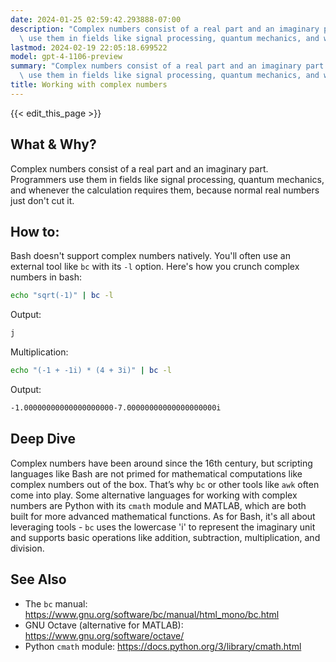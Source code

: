 ```yaml
---
date: 2024-01-25 02:59:42.293888-07:00
description: "Complex numbers consist of a real part and an imaginary part. Programmers\
  \ use them in fields like signal processing, quantum mechanics, and whenever the\u2026"
lastmod: 2024-02-19 22:05:18.699522
model: gpt-4-1106-preview
summary: "Complex numbers consist of a real part and an imaginary part. Programmers\
  \ use them in fields like signal processing, quantum mechanics, and whenever the\u2026"
title: Working with complex numbers
---
```


{{< edit_this_page >}}

## What & Why?
Complex numbers consist of a real part and an imaginary part. Programmers use them in fields like signal processing, quantum mechanics, and whenever the calculation requires them, because normal real numbers just don't cut it.

## How to:
Bash doesn't support complex numbers natively. You'll often use an external tool like `bc` with its `-l` option. Here's how you crunch complex numbers in bash:

```bash
echo "sqrt(-1)" | bc -l
```

Output:
```bash
j
```

Multiplication:

```bash
echo "(-1 + -1i) * (4 + 3i)" | bc -l
```

Output:
```bash
-1.00000000000000000000-7.00000000000000000000i
```

## Deep Dive
Complex numbers have been around since the 16th century, but scripting languages like Bash are not primed for mathematical computations like complex numbers out of the box. That’s why `bc` or other tools like `awk` often come into play. Some alternative languages for working with complex numbers are Python with its `cmath` module and MATLAB, which are both built for more advanced mathematical functions. As for Bash, it's all about leveraging tools - `bc` uses the lowercase 'i' to represent the imaginary unit and supports basic operations like addition, subtraction, multiplication, and division.

## See Also
- The `bc` manual: https://www.gnu.org/software/bc/manual/html_mono/bc.html
- GNU Octave (alternative for MATLAB): https://www.gnu.org/software/octave/
- Python `cmath` module: https://docs.python.org/3/library/cmath.html
